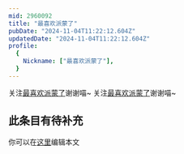 ```yaml
---
mid: 2960092
title: "最喜欢派蒙了"
pubDate: "2024-11-04T11:22:12.604Z"
updatedDate: "2024-11-04T11:22:12.604Z"
profile:
  {
    Nickname: ["最喜欢派蒙了"],
  }
---
```


关注[最喜欢派蒙了](https://space.bilibili.com/2960092)谢谢喵~ 关注[最喜欢派蒙了](https://space.bilibili.com/2960092)谢谢喵~

## 此条目有待补充
你可以在[这里](https://github.com/Yuhanawa/VTuber.ICU-Content/edit/master/v/最喜欢派蒙了/index.md)编辑本文
